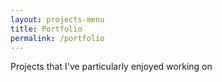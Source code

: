 ```yaml
---
layout: projects-menu
title: Portfolio
permalink: /portfolio
---
```


Projects that I've particularly enjoyed working on
